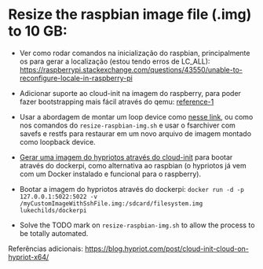 # Resize the raspbian image file (.img) to 10 GB:

- Ver como rodar comandos na inicialização do raspbian, principalmente os para
  gerar a localização (estou tendo erros de LC_ALL):
https://raspberrypi.stackexchange.com/questions/43550/unable-to-reconfigure-locale-in-raspberry-pi

- Adicionar suporte ao cloud-init na imagem do raspberry, para poder fazer
  bootstrapping mais fácil através do qemu:
[reference-1](https://gist.github.com/RichardBronosky/fa7d4db13bab3fbb8d9e0fff7ea88aa2)

- Usar a abordagem de montar um loop device como [nesse
  link](https://superuser.com/questions/297299/resize-a-partition-image-with-gparted),
ou como nos comandos do `resize-raspbian-img.sh` e usar o fsarchiver com savefs e restfs para
restaurar em um novo arquivo de imagem montado como loopback device.

- [Gerar uma imagem do hypriotos através do cloud-init](https://medium.com/@rvprasad/setting-up-a-raspberry-pi-cluster-2c40cd8e09d6) para bootar através do dockerpi, como alternativa ao raspbian (o hypriotos já vem com um Docker instalado e funcional para o raspberry).

- Bootar a imagem do hypriotos através do dockerpi:
`docker run -d -p 127.0.0.1:5022:5022 -v /myCustomImageWithSshFile.img:/sdcard/filesystem.img lukechilds/dockerpi`

- Solve the TODO mark on `resize-raspbian-img.sh` to allow the process to be totally automated.

Referências adicionais:
https://blog.hypriot.com/post/cloud-init-cloud-on-hypriot-x64/

